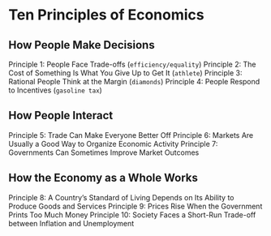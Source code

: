 # Ten Principles of Economics

## How People Make Decisions
Principle 1: People Face Trade-offs (`efficiency/equality`)
Principle 2: The Cost of Something Is What You Give Up to Get It (`athlete`)
Principle 3: Rational People Think at the Margin (`diamonds`)
Principle 4: People Respond to Incentives (`gasoline tax`)

## How People Interact
Principle 5: Trade Can Make Everyone Better Off
Principle 6: Markets Are Usually a Good Way to Organize Economic Activity
Principle 7: Governments Can Sometimes Improve Market Outcomes

## How the Economy as a Whole Works
Principle 8: A Country’s Standard of Living Depends on Its Ability to Produce Goods and Services
Principle 9: Prices Rise When the Government Prints Too Much Money
Principle 10: Society Faces a Short-Run Trade-off between Inflation and Unemployment